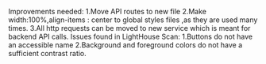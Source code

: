 Improvements needed:
    1.Move API routes to new file
    2.Make width:100%,align-items : center to global styles files ,as they are used many times. 
    3.All http requests can be moved to new service which is meant for backend API calls.
Issues found in LightHouse Scan:
    1.Buttons do not have an accessible name
    2.Background and foreground colors do not have a sufficient contrast ratio.